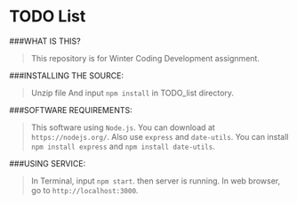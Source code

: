 TODO List
=========
###WHAT IS THIS?
>This repository is for Winter Coding Development assignment.

###INSTALLING THE SOURCE:
>Unzip file And input `npm install` in TODO_list directory.

###SOFTWARE REQUIREMENTS:
>This software using `Node.js`. You can download at `https://nodejs.org/`.
>Also use `express` and `date-utils`.
>You can install `npm install express` and `npm install date-utils`.

###USING SERVICE:
>In Terminal, input `npm start`. then server is running.
>In web browser, go to `http://localhost:3000`.
